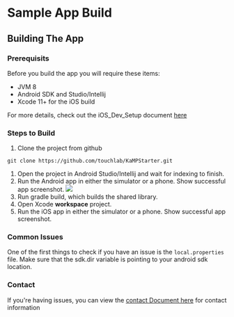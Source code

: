 # Sample App Build

## Building The App

### Prerequisits
Before you build the app you will require these items:

* JVM 8
* Android SDK and Studio/Intellij
* Xcode 11+ for the iOS build

For more details, check out the iOS_Dev_Setup document [here](https://github.com/touchlab/KaMPStarter/blob/master/docs/IOS_DEV_SETUP.md)

### Steps to Build
1. Clone the project from github 
```
git clone https://github.com/touchlab/KaMPStarter.git
```
1. Open the project in Android Studio/Intellij and wait for indexing to finish.
1. Run the Android app in either the simulator or a phone. Show successful app screenshot.
![](https://github.com/touchlab/KaMPStarter/blob/master/docs/Screenshots/kampScreenshotAndroid.png)
1. Run gradle build, which builds the shared library.
1. Open Xcode **workspace** project.
1. Run the iOS app in either the simulator or a phone. Show successful app screenshot.
[](https://github.com/touchlab/KaMPStarter/blob/master/docs/Screenshots/kampScreenshotiOS.png)

### Common Issues

One of the first things to check if you have an issue is the `local.properties` file. Make sure that the sdk.dir variable is pointing to your android sdk location.

### Contact

If you're having issues, you can view the [contact Document here](https://github.com/touchlab/KaMPStarter/blob/master/CONTACT_US.md) for contact information
